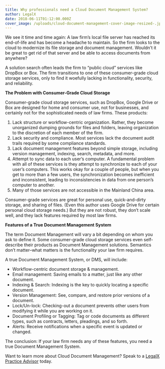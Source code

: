 ```yaml
---
title: Why professionals need a Cloud Document Management System?
author: LegalX
date: 2018-06-11T01:12:00.000Z
cover_image: /uploads/cloud-document-management-cover-image-resized-.jpg
---
```

We see it time and time again: A law firm’s local file server has reached its end-of-life and has become a headache to maintain. So the firm looks to the cloud to modernize its file storage and document management. Wouldn’t it be great to get rid of that server and be able to access documents from anywhere? 

A solution search often leads the firm to “public cloud” services like DropBox or Box. The firm transitions to one of these consumer-grade cloud storage services, only to find it woefully lacking in functionality, security, and reliability. 

**The Problem with Consumer-Grade Cloud Storage**

Consumer-grade cloud storage services, such as DropBox, Google Drive or Box are designed for home and consumer use, not for businesses, and certainly not for the sophisticated needs of law firms. These products:

1. Lack structure or workflow-centric organization. Rather, they become unorganized dumping grounds for files and folders, leaving organization to the discretion of each member of the firm.
2. Lack security and compliance. Most services lack the document audit trails required by some compliance standards.
3. Lack document management features beyond simple storage, including version management, indexing, search, metadata, and more.
4. Attempt to sync data to each user’s computer. A fundamental problem with all of these services is they attempt to synchronize to each of your user’s computers. This works okay for a couple of people, but when you get to more than a few users, the synchronization becomes inefficient and inconsistent, leading to inconsistencies in data from one person’s computer to another.
5. Many of those services are not accessible in the Mainland China area.

Consumer-grade services are great for personal use, quick-and-dirty storage, and sharing of files. (Even this author uses Google Drive for certain personal cloud storage needs.) But they are not robust, they don’t scale well, and they lack features required by most law firms.

**Features of a True Document Management System**

The term Document Management will vary a bit depending on whom you ask to define it. Some consumer-grade cloud storage services even self-describe their products as Document Management solutions. Semantics don’t matter–what matters is the functionality your law firm requires.

A true Document Management System, or DMS, will include:

* Workflow-centric document storage & management.
* Email management: Saving emails to a matter, just like any other document.
* Indexing & Search: Indexing is the key to quickly locating a specific document.
* Version Management: See, compare, and restore prior versions of a document.
* Lock/Un-lock: Checking-out a document prevents other users from modifying it while you are working on it.
* Document Profiling or Tagging: Tag or code documents as different types, such as contracts, letters, pleadings, and so forth.
* Alerts: Receive notifications when a specific event is updated or changed.

The conclusion: If your law firm needs any of these features, you need a true Document Management System.


Want to learn more about Cloud Document Management? Speak to a [LegalX Practice Advisor](https://www.legalx.ai/contact/) today.
